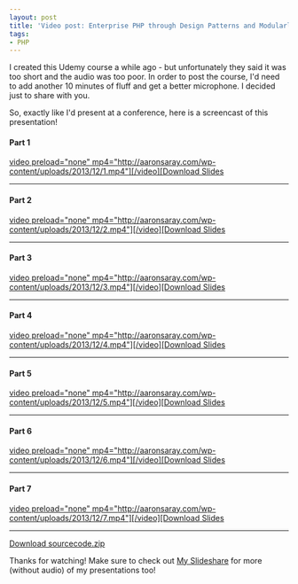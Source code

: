 ```yaml
---
layout: post
title: 'Video post: Enterprise PHP through Design Patterns and Modularlization'
tags:
- PHP
---
```


I created this Udemy course a while ago - but unfortunately they said it was too short and the audio was too poor.  In order to post the course, I'd need to add another 10 minutes of fluff and get a better microphone.  I decided just to share with you.

So, exactly like I'd present at a conference, here is a screencast of this presentation!



#### Part 1


[video preload="none" mp4="http://aaronsaray.com/wp-content/uploads/2013/12/1.mp4"][/video][Download Slides](http://aaronsaray.com/wp-content/uploads/2013/12/1.pdf)



* * *





#### Part 2


[video preload="none" mp4="http://aaronsaray.com/wp-content/uploads/2013/12/2.mp4"][/video][Download Slides](http://aaronsaray.com/wp-content/uploads/2013/12/2.pdf)



* * *





#### Part 3


[video preload="none" mp4="http://aaronsaray.com/wp-content/uploads/2013/12/3.mp4"][/video][Download Slides](http://aaronsaray.com/wp-content/uploads/2013/12/3.pdf)



* * *





#### Part 4


[video preload="none" mp4="http://aaronsaray.com/wp-content/uploads/2013/12/4.mp4"][/video][Download Slides](http://aaronsaray.com/wp-content/uploads/2013/12/4.pdf)



* * *





#### Part 5


[video preload="none" mp4="http://aaronsaray.com/wp-content/uploads/2013/12/5.mp4"][/video][Download Slides](http://aaronsaray.com/wp-content/uploads/2013/12/5.pdf)



* * *





#### Part 6


[video preload="none" mp4="http://aaronsaray.com/wp-content/uploads/2013/12/6.mp4"][/video][Download Slides](http://aaronsaray.com/wp-content/uploads/2013/12/6.pdf)



* * *





#### Part 7


[video preload="none" mp4="http://aaronsaray.com/wp-content/uploads/2013/12/7.mp4"][/video][Download Slides](http://aaronsaray.com/wp-content/uploads/2013/12/7.pdf)



* * *



[Download sourcecode.zip](http://aaronsaray.com/wp-content/uploads/2013/12/sourcecode.zip)

Thanks for watching!  Make sure to check out [My Slideshare](http://slideshare.com/aaronsaray) for more (without audio) of my presentations too!
